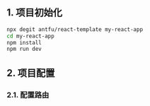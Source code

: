 
## 1. 项目初始化

```bash
npx degit antfu/react-template my-react-app
cd my-react-app
npm install
npm run dev
```

## 2. 项目配置

### 2.1. 配置路由






